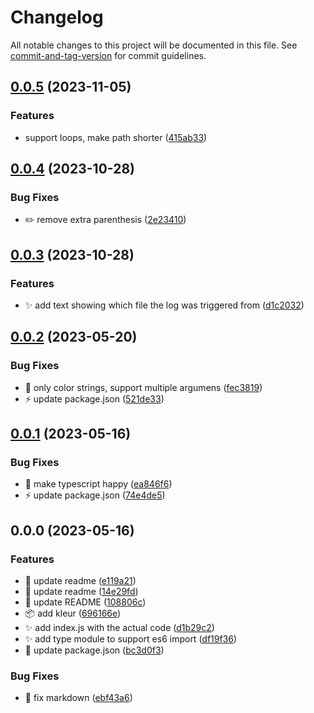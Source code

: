 # Changelog

All notable changes to this project will be documented in this file. See [commit-and-tag-version](https://github.com/absolute-version/commit-and-tag-version) for commit guidelines.

## [0.0.5](https://github.com/henrikvilhelmberglund/hvb-console/compare/v0.0.4...v0.0.5) (2023-11-05)


### Features

* support loops, make path shorter ([415ab33](https://github.com/henrikvilhelmberglund/hvb-console/commit/415ab3369b164bd2eceadbc81489240365458fb4))

## [0.0.4](https://github.com/henrikvilhelmberglund/hvb-console/compare/v0.0.3...v0.0.4) (2023-10-28)


### Bug Fixes

* :pencil2: remove extra parenthesis ([2e23410](https://github.com/henrikvilhelmberglund/hvb-console/commit/2e234101699cd8136b8dc8822f9cc23e76a4105b))

## [0.0.3](https://github.com/henrikvilhelmberglund/hvb-console/compare/v0.0.2...v0.0.3) (2023-10-28)


### Features

* :sparkles: add text showing which file the log was triggered from ([d1c2032](https://github.com/henrikvilhelmberglund/hvb-console/commit/d1c20325d48abe2d33fc70326b1f97917bded4a7))

## [0.0.2](https://github.com/henrikvilhelmberglund/hvb-console/compare/v0.0.1...v0.0.2) (2023-05-20)


### Bug Fixes

* :bug: only color strings, support multiple argumens ([fec3819](https://github.com/henrikvilhelmberglund/hvb-console/commit/fec381993c0c18b19f5d183bad644c79fece0ea6))
* :zap: update package.json ([521de33](https://github.com/henrikvilhelmberglund/hvb-console/commit/521de33d807a6d9c77429979d80e7cdd1ab64c97))

## [0.0.1](https://github.com/henrikvilhelmberglund/hvb-console/compare/v0.0.0...v0.0.1) (2023-05-16)


### Bug Fixes

* :bug: make typescript happy ([ea846f6](https://github.com/henrikvilhelmberglund/hvb-console/commit/ea846f655c94d979caaea4ef82c1cb7a0355a7af))
* :zap: update package.json ([74e4de5](https://github.com/henrikvilhelmberglund/hvb-console/commit/74e4de5835427d2accacecd3d7b5714a605cb2f5))

## 0.0.0 (2023-05-16)


### Features

* :memo: update readme ([e119a21](https://github.com/henrikvilhelmberglund/hvb-console/commit/e119a21a19c7605064d533cb2fdc0adef60dd6aa))
* :memo: update readme ([14e29fd](https://github.com/henrikvilhelmberglund/hvb-console/commit/14e29fdbb5414dfeabf96a64f88a43dd52750181))
* :memo: update README ([108806c](https://github.com/henrikvilhelmberglund/hvb-console/commit/108806c16aa023722118caee1baa1e3d1d4d1abb))
* :package: add kleur ([696166e](https://github.com/henrikvilhelmberglund/hvb-console/commit/696166e1e7d82d7b9b23aac2f40175867402c503))
* :sparkles: add index.js with the actual code ([d1b29c2](https://github.com/henrikvilhelmberglund/hvb-console/commit/d1b29c22fc48b8b642410f6464966ac41bd50765))
* :sparkles: add type module to support es6 import ([df19f36](https://github.com/henrikvilhelmberglund/hvb-console/commit/df19f366d9cc6bbeb42b1cb8dfdf201253c4627a))
* :tada: update package.json ([bc3d0f3](https://github.com/henrikvilhelmberglund/hvb-console/commit/bc3d0f359c1abf777c12b016d5c7ce1c92f5af93))


### Bug Fixes

* :memo: fix markdown ([ebf43a6](https://github.com/henrikvilhelmberglund/hvb-console/commit/ebf43a6ad76082d102b41b0010d68554784fb7f1))
